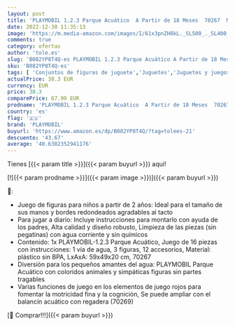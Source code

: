 ```yaml
---
layout: post
title: 'PLAYMOBIL 1.2.3 Parque Acuático  A Partir de 18 Meses  70267  Multicolor'
date: 2022-12-30 11:35:13
image: 'https://m.media-amazon.com/images/I/61x3pnZH8kL._SL500_._SL400_.jpg'
comments: true
category: ofertas
author: 'tole.es'
slug: 'B082YP8T4Q-es PLAYMOBIL 1.2.3 Parque Acuático A Partir de 18 Meses 70267...'
sku: 'B082YP8T4Q-es'
tags: [ 'Conjuntos de figuras de juguete','Juguetes','Juguetes y juegos','Muñecos y figuras','playmobil','🇪🇸', ]
actualPrice: 38.3 EUR
currency: EUR
price: 38.3
comparePrice: 67.99 EUR
prodname: 'PLAYMOBIL 1.2.3 Parque Acuático  A Partir de 18 Meses  70267  Multicolor'
country: 'es'
flag: '🇪🇸'
brand: 'PLAYMOBIL'
buyurl: 'https://www.amazon.es/dp/B082YP8T4Q/?tag=tolees-21'
descuento: '43.67'
average: '40.6382352941176'
---
```


Tienes [{{< param title >}}]({{< param buyurl >}}) aqui!

[![{{< param prodname >}}]({{< param image >}})]({{< param buyurl >}})

🔎:

- Juego de figuras para niños a partir de 2 años: Ideal para el tamaño de sus manos y bordes redondeados agradables al tacto
- Para jugar a diario: Incluye instrucciones para montarlo con ayuda de los padres, Alta calidad y diseño robusto, Limpieza de las piezas (sin pegatinas) con agua corriente y sin químicos
- Contenido: 1x PLAYMOBIL-1.2.3 Parque Acuático, Juego de 16 piezas con instrucciones: 1 vía de agua, 3 figuras, 12 accesorios, Material: plástico sin BPA, LxAxA: 59x49x20 cm, 70267
- Diversión para los pequeños amantes del agua: PLAYMOBIL Parque Acuático con coloridos animales y simpáticas figuras sin partes tragables
- Varias funciones de juego en los elementos de juego rojos para fomentar la motricidad fina y la cognición, Se puede ampliar con el balancín acuático con regadera (70269)

[🛒 Comprar!!!]({{< param buyurl >}})
